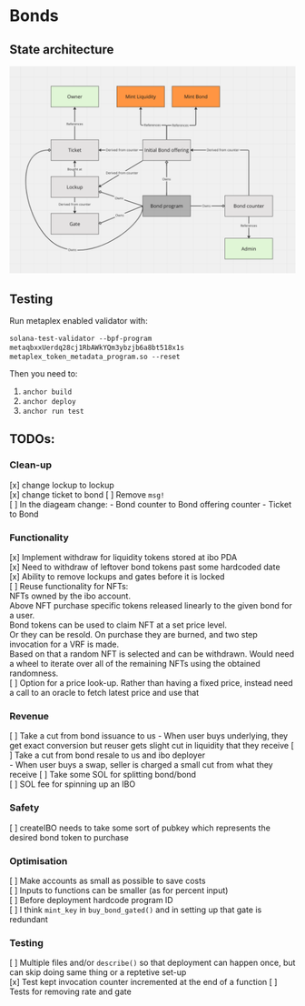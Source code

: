 
# Bonds


## State architecture

![image description](diagram.png)

## Testing

Run metaplex enabled validator with:

    solana-test-validator --bpf-program metaqbxxUerdq28cj1RbAWkYQm3ybzjb6a8bt518x1s metaplex_token_metadata_program.so --reset

Then  you need to:
1. `anchor build`
2. `anchor deploy`
3. `anchor run test`

## TODOs:

### Clean-up

[x] change lockup to lockup  
[x] change ticket to bond
[ ] Remove `msg!`  
[ ] In the diageam change:
    - Bond counter to Bond offering counter
    - Ticket to Bond

### Functionality

[x] Implement withdraw for liquidity tokens stored at ibo PDA  
[x] Need to withdraw of leftover bond tokens past some hardcoded date  
[x] Ability to remove lockups and gates before it is locked  
[ ] Reuse functionality for NFTs:   
    NFTs owned by the ibo account.   
    Above NFT purchase specific tokens released linearly to the given bond for a user.  
    Bond tokens can be used to claim NFT at a set price level.  
    Or they can be resold. On purchase they are burned, and two step invocation for a VRF is made.  
    Based on that a random NFT is selected and can be withdrawn. Would need a wheel to iterate over all of the remaining NFTs using the obtained randomness.  
[ ] Option for a price look-up. Rather than having a fixed price, instead need a call to an oracle to fetch   latest price and use that


### Revenue

[ ] Take a cut from bond issuance to us 
    - When user buys underlying, they get exact conversion but reuser gets slight cut in liquidity that they receive
[ ] Take a cut from bond resale to us and ibo deployer  
    - When user buys a swap, seller is charged a small cut from what they receive
[ ] Take some SOL for splitting bond/bond  
[ ] SOL fee for spinning up an IBO

### Safety

[ ] createIBO needs to take some sort of pubkey which represents the desired bond token to purchase  

### Optimisation

[ ] Make accounts as small as possible to save costs  
[ ] Inputs to functions can be smaller (as for percent input)  
[ ] Before deployment hardcode program ID  
[ ] I think `mint_key` in `buy_bond_gated()` and in setting up that gate is redundant  

### Testing

[ ] Multiple files and/or `describe()` so that deployment can happen once, but can skip doing same thing or a reptetive set-up  
[x] Test kept invocation counter incremented at the end of a function
[ ] Tests for removing rate and gate
